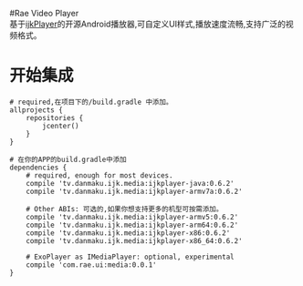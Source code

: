 #Rae Video Player    
基于[ijkPlayer](https://github.com/Bilibili/ijkplayer)的开源Android播放器,可自定义UI样式,播放速度流畅,支持广泛的视频格式。

# 开始集成
```
# required,在项目下的/build.gradle 中添加。
allprojects {
    repositories {
        jcenter()
    }
}

# 在你的APP的build.gradle中添加
dependencies {
    # required, enough for most devices.
    compile 'tv.danmaku.ijk.media:ijkplayer-java:0.6.2'
    compile 'tv.danmaku.ijk.media:ijkplayer-armv7a:0.6.2'

    # Other ABIs: 可选的,如果你想支持更多的机型可按需添加。
    compile 'tv.danmaku.ijk.media:ijkplayer-armv5:0.6.2'
    compile 'tv.danmaku.ijk.media:ijkplayer-arm64:0.6.2'
    compile 'tv.danmaku.ijk.media:ijkplayer-x86:0.6.2'
    compile 'tv.danmaku.ijk.media:ijkplayer-x86_64:0.6.2'

    # ExoPlayer as IMediaPlayer: optional, experimental
    compile 'com.rae.ui:media:0.0.1'
}
```